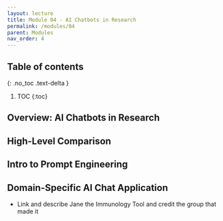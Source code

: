 ```yaml
---
layout: lecture
title: Module 04 - AI Chatbots in Research
permalink: /modules/04
parent: Modules
nav_order: 4
---
```


## Table of contents
{: .no_toc .text-delta }

1. TOC
{:toc}

## Overview: AI Chatbots in Research

## High-Level Comparison 

## Intro to Prompt Engineering

## Domain-Specific AI Chat Application
- Link and describe Jane the Immunology Tool and credit the group that made it 